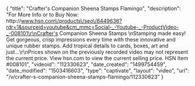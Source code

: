 {
    "title": "Crafter's Companion Sheena Stamps  Flamingo",
    "description": "For More Info or to Buy Now: http:\/\/www.hsn.com\/products\/seo\/8449636?rdr=1&sourceid=youtube&cm_mmc=Social-_-Youtube-_-ProductVideo-_-008101\r\nCrafter's Companion Sheena Stamps \nStamping made easy! Get gorgeous, crisp impressions every time with these innovative and unique rubber stamps. Add tropical details to cards, boxes, art and just...\r\nPrices shown on the previously recorded video may not represent the current price.  View hsn.com to view the current selling price. HSN Item #008101",
    "videoid": "112330623",
    "date_created": "1499754459",
    "date_modified": "1503416603",
    "type": "captivate",
    "layout": "video",
    "url": "\/v\/crafter-s-companion-sheena-stamps-flamingo\/112330623"
}